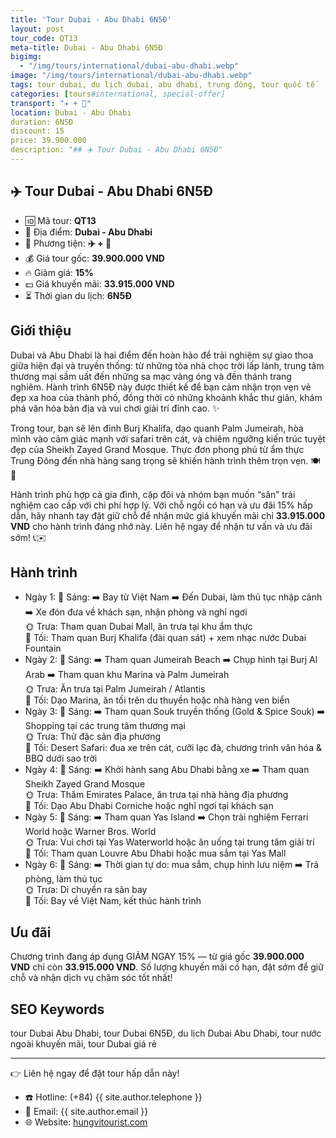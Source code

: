 ```yaml
---
title: 'Tour Dubai - Abu Dhabi 6N5Đ'
layout: post
tour_code: QT13
meta-title: Dubai - Abu Dhabi 6N5Đ
bigimg:
  - "/img/tours/international/dubai-abu-dhabi.webp"
image: "/img/tours/international/dubai-abu-dhabi.webp"
tags: tour dubai, du lịch dubai, abu dhabi, trung đông, tour quốc tế
categories: [tours#international, special-offer]
transport: "✈️ + 🚌"
location: Dubai - Abu Dhabi
duration: 6N5Đ
discount: 15
price: 39.900.000
description: "## ✈️ Tour Dubai - Abu Dhabi 6N5Đ"
---
```


## ✈️ Tour Dubai - Abu Dhabi 6N5Đ 

- 🆔 Mã tour: **QT13**
- 📍 Địa điểm: **Dubai - Abu Dhabi**
- 🚗 Phương tiện: **✈️ + 🚌**
- 💰 Giá tour gốc: **39.900.000 VND**
- 🔥 Giảm giá: **15%**
- 💵 Giá khuyến mãi: **33.915.000 VND**
- ⏳ Thời gian du lịch: **6N5Đ**

## Giới thiệu
Dubai và Abu Dhabi là hai điểm đến hoàn hảo để trải nghiệm sự giao thoa giữa hiện đại và truyền thống: từ những tòa nhà chọc trời lấp lánh, trung tâm thương mại sầm uất đến những sa mạc vàng óng và đền thánh trang nghiêm. Hành trình 6N5Đ này được thiết kế để bạn cảm nhận trọn vẹn vẻ đẹp xa hoa của thành phố, đồng thời có những khoảnh khắc thư giãn, khám phá văn hóa bản địa và vui chơi giải trí đỉnh cao. ✨

Trong tour, bạn sẽ lên đỉnh Burj Khalifa, dạo quanh Palm Jumeirah, hòa mình vào cảm giác mạnh với safari trên cát, và chiêm ngưỡng kiến trúc tuyệt đẹp của Sheikh Zayed Grand Mosque. Thực đơn phong phú từ ẩm thực Trung Đông đến nhà hàng sang trọng sẽ khiến hành trình thêm trọn vẹn. 🍽️🌴

Hành trình phù hợp cả gia đình, cặp đôi và nhóm bạn muốn “săn” trải nghiệm cao cấp với chi phí hợp lý. Với chỗ ngồi có hạn và ưu đãi 15% hấp dẫn, hãy nhanh tay đặt giữ chỗ để nhận mức giá khuyến mãi chỉ **33.915.000 VND** cho hành trình đáng nhớ này. Liên hệ ngay để nhận tư vấn và ưu đãi sớm! 📞✉️

## Hành trình
- Ngày 1:
  🌅 Sáng: ➡️ Bay từ Việt Nam ➡️ Đến Dubai, làm thủ tục nhập cảnh ➡️ Xe đón đưa về khách sạn, nhận phòng và nghỉ ngơi  
  🌞 Trưa: Tham quan Dubai Mall, ăn trưa tại khu ẩm thực  
  🌙 Tối: Tham quan Burj Khalifa (đài quan sát) + xem nhạc nước Dubai Fountain
- Ngày 2:
  🌅 Sáng: ➡️ Tham quan Jumeirah Beach ➡️ Chụp hình tại Burj Al Arab ➡️ Tham quan khu Marina và Palm Jumeirah  
  🌞 Trưa: Ăn trưa tại Palm Jumeirah / Atlantis  
  🌙 Tối: Dạo Marina, ăn tối trên du thuyền hoặc nhà hàng ven biển
- Ngày 3:
  🌅 Sáng: ➡️ Tham quan Souk truyền thống (Gold & Spice Souk) ➡️ Shopping tại các trung tâm thương mại  
  🌞 Trưa: Thử đặc sản địa phương  
  🌙 Tối: Desert Safari: đua xe trên cát, cưỡi lạc đà, chương trình văn hóa & BBQ dưới sao trời
- Ngày 4:
  🌅 Sáng: ➡️ Khởi hành sang Abu Dhabi bằng xe ➡️ Tham quan Sheikh Zayed Grand Mosque  
  🌞 Trưa: Thăm Emirates Palace, ăn trưa tại nhà hàng địa phương  
  🌙 Tối: Dạo Abu Dhabi Corniche hoặc nghỉ ngơi tại khách sạn
- Ngày 5:
  🌅 Sáng: ➡️ Tham quan Yas Island ➡️ Chọn trải nghiệm Ferrari World hoặc Warner Bros. World  
  🌞 Trưa: Vui chơi tại Yas Waterworld hoặc ăn uống tại trung tâm giải trí  
  🌙 Tối: Tham quan Louvre Abu Dhabi hoặc mua sắm tại Yas Mall
- Ngày 6:
  🌅 Sáng: ➡️ Thời gian tự do: mua sắm, chụp hình lưu niệm ➡️ Trả phòng, làm thủ tục  
  🌞 Trưa: Di chuyển ra sân bay  
  🌙 Tối: Bay về Việt Nam, kết thúc hành trình

## Ưu đãi
Chương trình đang áp dụng GIẢM NGAY 15% — từ giá gốc **39.900.000 VND** chỉ còn **33.915.000 VND**. Số lượng khuyến mãi có hạn, đặt sớm để giữ chỗ và nhận dịch vụ chăm sóc tốt nhất!

## SEO Keywords
tour Dubai Abu Dhabi, tour Dubai 6N5Đ, du lịch Dubai Abu Dhabi, tour nước ngoài khuyến mãi, tour Dubai giá rẻ

---

👉 Liên hệ ngay để đặt tour hấp dẫn này!

- ☎️ Hotline: (+84) {{ site.author.telephone }}
- 📧 Email: {{ site.author.email }}
- 🌐 Website: [hungvitourist.com](https://hungvitourist.com)

